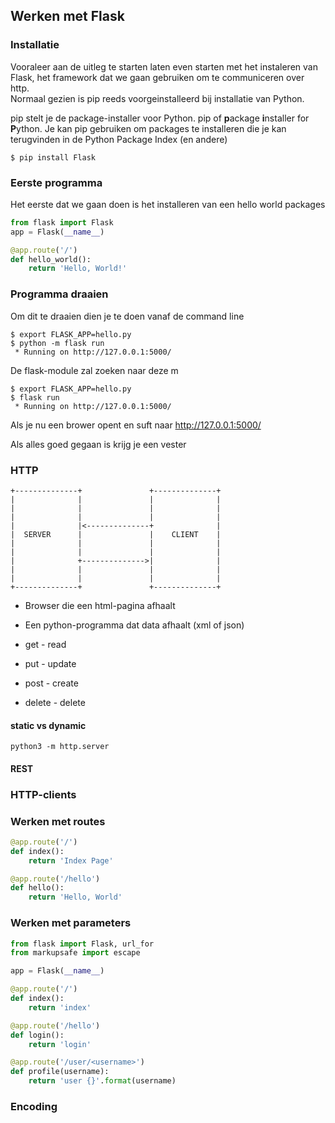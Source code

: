 ## Werken met Flask

### Installatie

Vooraleer aan de uitleg te starten laten even starten met het instaleren van Flask, het framework dat we gaan gebruiken om te communiceren over http.  
Normaal gezien is pip reeds voorgeinstalleerd bij installatie van Python.

pip stelt je de package-installer voor Python. pip of **p**ackage **i**nstaller for **P**ython.
Je kan pip gebruiken om packages te installeren die je kan terugvinden in de Python Package Index (en andere)

~~~
$ pip install Flask
~~~

### Eerste programma

Het eerste dat we gaan doen is het installeren van een hello world packages

~~~python
from flask import Flask
app = Flask(__name__)

@app.route('/')
def hello_world():
    return 'Hello, World!'
~~~

### Programma draaien

Om dit te draaien dien je te doen vanaf de command line

~~~
$ export FLASK_APP=hello.py
$ python -m flask run
 * Running on http://127.0.0.1:5000/
~~~

De flask-module zal zoeken naar deze m



~~~
$ export FLASK_APP=hello.py
$ flask run
 * Running on http://127.0.0.1:5000/
~~~




Als je nu een brower opent en suft naar http://127.0.0.1:5000/

Als alles goed gegaan is krijg je een vester

### HTTP

~~~
+--------------+               +--------------+
|              |               |              |
|              |               |              |
|              |               |              |
|              |<--------------+              |
|  SERVER      |               |    CLIENT    |
|              |               |              |
|              |               |              |
|              +-------------->|              |
|              |               |              |
|              |               |              |
+--------------+               +--------------+
~~~

* Browser die een html-pagina afhaalt
* Een python-programma dat data afhaalt (xml of json)

* get - read
* put - update
* post - create
* delete - delete

#### static vs dynamic

~~~
python3 -m http.server
~~~

#### REST

### HTTP-clients

### Werken met routes

~~~python
@app.route('/')
def index():
    return 'Index Page'

@app.route('/hello')
def hello():
    return 'Hello, World'
~~~

### Werken met parameters

~~~python
from flask import Flask, url_for
from markupsafe import escape

app = Flask(__name__)

@app.route('/')
def index():
    return 'index'

@app.route('/hello')
def login():
    return 'login'

@app.route('/user/<username>')
def profile(username):
    return 'user {}'.format(username)
~~~

### Encoding
